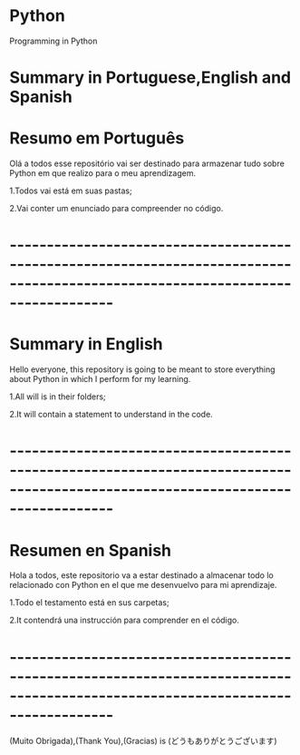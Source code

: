 # Python
Programming in Python

# Summary in Portuguese,English and Spanish
# Resumo em Português
Olá a todos esse repositório vai ser destinado para armazenar tudo sobre Python em que realizo para o meu aprendizagem.

1.Todos vai está em suas pastas;

2.Vai conter um enunciado para compreender no código.

# --------------------------------------------------------------------------------------------------------------------------------


# Summary in English 

Hello everyone, this repository is going to be meant to store everything about Python in which I perform for my learning.

1.All will is in their folders;

2.It will contain a statement to understand in the code.

# --------------------------------------------------------------------------------------------------------------------------------

# Resumen en Spanish
Hola a todos, este repositorio va a estar destinado a almacenar todo lo relacionado con Python en el que me desenvuelvo para mi aprendizaje.

1.Todo el testamento está en sus carpetas;

2.It contendrá una instrucción para comprender en el código.
# --------------------------------------------------------------------------------------------------------------------------------

(Muito Obrigada),(Thank You),(Gracias) is (どうもありがとうございます)
